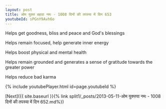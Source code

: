 ```yaml
---
layout: post
title: ओम युक्त्त बहावा नमः - 1008 दिनों की तपस्या में दिन 653
youtubeId: sPGnY9Avh6o
---
```

 
 
Helps get goodness, bliss and peace and God's blessings
 
Helps remain focused, help generate inner energy 
 
Helps boost physical and mental health 
 
Helps remain grounded and generates a sense of gratitude towards the greater power 
 
Helps reduce bad karma
 
 
 
 


{% include youtubePlayer.html id=page.youtubeId %}
 
[Next]({{ site.baseurl }}{% link  split1/_posts/2013-05-11-ओम युक्त्तया नमः - 1008 दिनों की तपस्या में दिन 652.md%})
 
